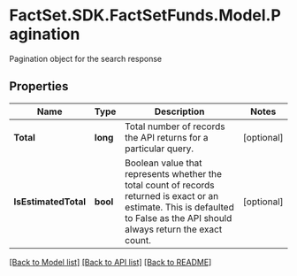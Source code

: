 # FactSet.SDK.FactSetFunds.Model.Pagination
Pagination object for the search response

## Properties

Name | Type | Description | Notes
------------ | ------------- | ------------- | -------------
**Total** | **long** | Total number of records the API returns for a particular query. | [optional] 
**IsEstimatedTotal** | **bool** | Boolean value that represents whether the total count of records returned is exact or an estimate. This is defaulted to False as the API should always return the exact count. | [optional] 

[[Back to Model list]](../README.md#documentation-for-models) [[Back to API list]](../README.md#documentation-for-api-endpoints) [[Back to README]](../README.md)

